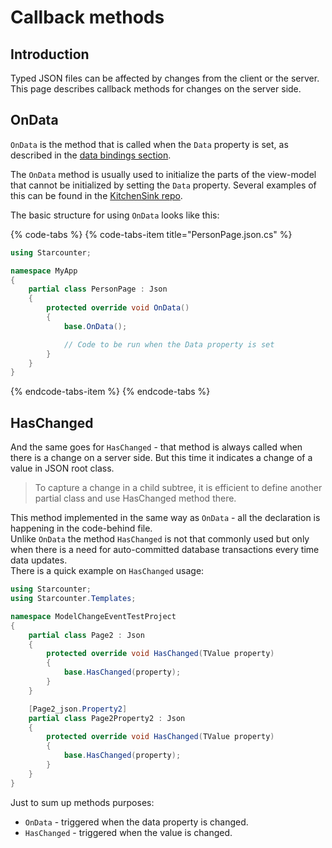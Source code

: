 # Callback methods

## Introduction

Typed JSON files can be affected by changes from the client or the server. This page describes callback methods for changes on the server side.

## OnData

`OnData` is the method that is called when the `Data` property is set, as described in the [data bindings section](json-data-bindings.md).

The `OnData` method is usually used to initialize the parts of the view-model that cannot be initialized by setting the `Data` property. Several examples of this can be found in the [KitchenSink repo](https://github.com/StarcounterApps/KitchenSink/blob/fad83975ec3b4ebf6201458ea228547e6756d507/src/KitchenSink/ChartPage.json.cs).

The basic structure for using `OnData` looks like this:

{% code-tabs %}
{% code-tabs-item title="PersonPage.json.cs" %}
```csharp
using Starcounter;

namespace MyApp
{
    partial class PersonPage : Json
    {
        protected override void OnData()
        {
            base.OnData();

            // Code to be run when the Data property is set
        }
    }
}
```
{% endcode-tabs-item %}
{% endcode-tabs %}

## HasChanged

And the same goes for `HasChanged` - that method is always called when there is a change on a server side. But this time it indicates a change of a value in JSON root class.

> To capture a change in a child subtree, it is efficient to define another partial class and use HasChanged method there.

This method implemented in the same way as `OnData` - all the declaration is happening in the code-behind file.  
Unlike `OnData` the method `HasChanged` is not that commonly used but only when there is a need for auto-committed database transactions every time data updates.  
There is a quick example on `HasChanged` usage:

```csharp
using Starcounter;
using Starcounter.Templates;

namespace ModelChangeEventTestProject
{
    partial class Page2 : Json
    {
        protected override void HasChanged(TValue property)
        {
            base.HasChanged(property);
        }
    }

    [Page2_json.Property2]
    partial class Page2Property2 : Json
    {
        protected override void HasChanged(TValue property)
        {
            base.HasChanged(property);
        }
    }
}
```

Just to sum up methods purposes:

* `OnData` - triggered when the data property is changed.
* `HasChanged` - triggered when the value is changed. 

